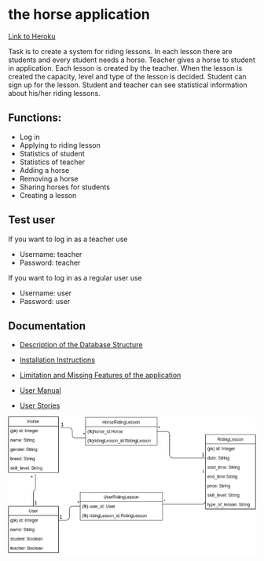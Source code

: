 # the horse application
[Link to Heroku](https://horse-app.herokuapp.com/)

Task is to create a system for riding lessons. In each lesson there are students and every student needs a horse. Teacher gives a horse to student in application. Each lesson is created by the teacher. When the lesson is created the capacity, level and type of the lesson is decided. Student can sign up for the lesson. Student and teacher can see statistical information about his/her riding lessons.

## Functions:
* Log in
* Applying to riding lesson
* Statistics of student
* Statistics of teacher
* Adding a horse
* Removing a horse
* Sharing horses for students
* Creating a lesson

## Test user

If you want to log in as a teacher use
* Username: teacher
* Password: teacher

If you want to log in as a regular user use
* Username: user
* Password: user

## Documentation

* [Description of the Database Structure](documentation/description-of-the-database-structure.md)

* [Installation Instructions](documentation/installation-instructions.md)

* [Limitation and Missing Features of the application](documentation/limitations-and-missing-features-of-application.md)

* [User Manual](documentation/user-manual.md)

* [User Stories](documentation/user-stories.md)

![databasediagram](https://raw.githubusercontent.com/millakortelainen/horseApp/master/documentation/pics/horseApp.png "Database Diagram")
